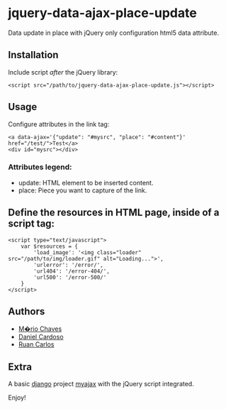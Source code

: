 # jquery-data-ajax-place-update

Data update in place with jQuery only configuration html5 data attribute.

## Installation

Include script *after* the jQuery library:

    <script src="/path/to/jquery-data-ajax-place-update.js"></script>

## Usage

Configure attributes in the link tag:

    <a data-ajax='{"update": "#mysrc", "place": "#content"}' href="/test/">Test</a>
    <div id="mysrc"></div>

### Attributes legend:

- update: HTML element to be inserted content.
- place: Piece you want to capture of the link.

## Define the resources in HTML page, inside of a **script** tag:

    <script type="text/javascript">
        var $resources = {
            'load_image': '<img class="loader" src="/path/to/img/loader.gif" alt="Loading...">',
            'urlerror': '/error/',
            'url404': '/error-404/',
            'url500': '/error-500/'
        }
    </script>

## Authors

- [M�rio Chaves](https://github.com/macndesign)
- [Daniel Cardoso](https://github.com/dcardosods)
- [Ruan Carlos](https://github.com/ruanltbg)

## Extra

A basic [django](https://www.djangoproject.com/) project [myajax](https://github.com/macndesign/jquery-data-ajax-place-update/tree/master/myajax) with the jQuery script integrated.

Enjoy!
